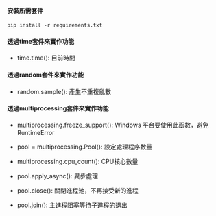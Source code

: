 #### 安裝所需套件
`pip install -r requirements.txt`

#### 透過time套件來實作功能
- time.time(): 目前時間

#### 透過random套件來實作功能
- random.sample(): 產生不重複亂數

#### 透過multiprocessing套件來實作功能
- multiprocessing.freeze_support(): Windows 平台要使用此函數，避免 RuntimeError

- pool = multiprocessing.Pool(): 設定處理程序數量

- multiprocessing.cpu_count(): CPU核心數量

- pool.apply_async(): 異步處理

- pool.close(): 關閉進程池，不再接受新的進程

- pool.join(): 主進程阻塞等待子進程的退出
